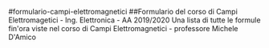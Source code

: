 #formulario-campi-elettromagnetici
##Formulario del corso di Campi Elettromagetici - Ing. Elettronica - AA 2019/2020
Una lista di tutte le formule fin'ora viste nel corso di Campi Elettromagnetici - professore Michele D'Amico
 
